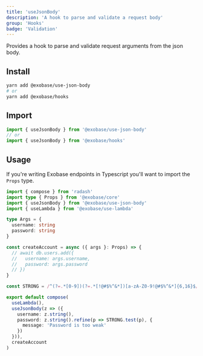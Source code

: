 ```yaml
---
title: 'useJsonBody'
description: 'A hook to parse and validate a request body'
group: 'Hooks'
badge: 'Validation'
---
```


Provides a hook to parse and validate request arguments from the json body.

## Install

```sh
yarn add @exobase/use-json-body
# or
yarn add @exobase/hooks
```

## Import

```ts
import { useJsonBody } from '@exobase/use-json-body'
// or
import { useJsonBody } from '@exobase/hooks'
```

## Usage

If you're writing Exobase endpoints in Typescript you'll want to import the `Props` type.

```ts
import { compose } from 'radash'
import type { Props } from '@exobase/core'
import { useJsonBody } from '@exobase/use-json-body'
import { useLambda } from '@exobase/use-lambda'

type Args = {
  username: string
  password: string
}

const createAccount = async ({ args }: Props) => {
  // await db.users.add({
  //   username: args.username,
  //   password: args.password
  // })
}

const STRONG = /^(?=.*[0-9])(?=.*[!@#$%^&*])[a-zA-Z0-9!@#$%^&*]{6,16}$/

export default compose(
  useLambda(),
  useJsonBody(z => ({
    username: z.string(),
    password: z.string().refine(p => STRONG.test(p), {
      message: 'Password is too weak'
    })
  })),
  createAccount
)
```
